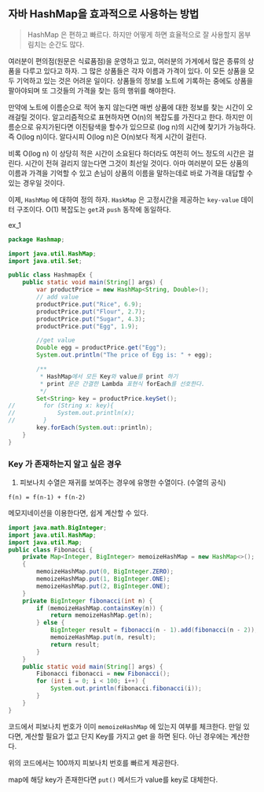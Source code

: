 ## 자바 HashMap을 효과적으로 사용하는 방법
> HashMap 은 편하고 빠르다. 하지만 어떻게 하면 효율적으로 잘 사용할지 몸부림치는 순간도 많다.

여러분이 편의점(원문은 식료품점)을 운영하고 있고, 여러분의 가게에서 많은 종류의 상품을 다루고 있다고 하자. 그 많은 상품들은 각자 이름과 가격이 있다. 이 모든 상품을 모두 기억하고 있는 것은 어려운 일이다. 상품들의 정보를 노트에 기록하는 중에도 상품을 팔아야되며 또 그것들의 가격을 찾는 등의 행위를 해야한다.

만약에 노트에 이름순으로 적어 놓지 않는다면 매번 상품에 대한 정보를 찾는 시간이 오래걸릴 것이다. 알고리즘적으로 표현하자면 O(n)의 복잡도를 가진다고 한다. 하지만 이름순으로 유지가된다면 이진탐색을 할수가 있으므로 (log n)의 시간에 찾기가 가능하다. 즉 O(log n)이다. 알다시피 O(log n)은 O(n)보다 적게 시간이 걸린다.

비록 O(log n) 이 상당히 적은 시간이 소요된다 하더라도 여전히 어느 정도의 시간은 걸린다. 시간이 전혀 걸리지 않는다면 그것이 최선일 것이다. 아마 여러분이 모든 상품의 이름과 가격을 기억할 수 있고 손님이 상품의 이름을 말하는데로 바로 가격을 대답할 수 있는 경우일 것이다.

이제, `HashMap` 에 대하여 정의 하자. `HaskMap` 은 고정시간을 제공하는 `key-value` 데이터 구조이다. O(1) 복잡도는 `get`과 `push` 동작에 동일하다.

ex_1
```java
package Hashmap;

import java.util.HashMap;
import java.util.Set;

public class HashmapEx {
    public static void main(String[] args) {
        var productPrice = new HashMap<String, Double>();
        // add value
        productPrice.put("Rice", 6.9);
        productPrice.put("Flour", 2.7);
        productPrice.put("Sugar", 4.3);
        productPrice.put("Egg", 1.9);

        //get value
        Double egg = productPrice.get("Egg");
        System.out.println("The price of Egg is: " + egg);

        /**
         * HashMap에서 모든 Key와 value를 print 하기
         * print 문은 간결한 Lambda 표현식 forEach를 선호한다.
         */
        Set<String> key = productPrice.keySet();
//        for (String x: key){
//            System.out.println(x);
//        }
        key.forEach(System.out::println);
    }
}
```

### Key 가 존재하는지 알고 싶은 경우
1. 피보나치 수열은 재귀를 보여주는 경우에 유명한 수열이다. (수열의 공식)
```
f(n) = f(n-1) + f(n-2)
```

메모지네이션을 이용한다면, 쉽게 계산할 수 있다.
```java
import java.math.BigInteger;
import java.util.HashMap;
import java.util.Map;
public class Fibonacci {
    private Map<Integer, BigInteger> memoizeHashMap = new HashMap<>();
    {
        memoizeHashMap.put(0, BigInteger.ZERO);
        memoizeHashMap.put(1, BigInteger.ONE);
        memoizeHashMap.put(2, BigInteger.ONE);
    }
    private BigInteger fibonacci(int n) {
        if (memoizeHashMap.containsKey(n)) {
            return memoizeHashMap.get(n);
        } else {
            BigInteger result = fibonacci(n - 1).add(fibonacci(n - 2));
            memoizeHashMap.put(n, result);
            return result;
        }
    }
    public static void main(String[] args) {
        Fibonacci fibonacci = new Fibonacci();
        for (int i = 0; i < 100; i++) {
            System.out.println(fibonacci.fibonacci(i));
        }
    }
}
```

코드에서 피보나치 번호가 이미 `memoizeHashMap` 에 있는지 여부를 체크한다. 만일 있다면, 계산할 필요가 없고 단지 Key를 가지고 get 을 하면 된다. 아닌 경우에는 계산한다.

위의 코드에서는 100까지 피보나치 번호를 빠르게 제공한다.

map에 해당 key가 존재한다면 `put()` 메서드가 value를 key로 대체한다.
